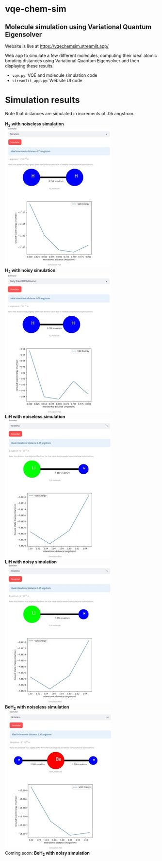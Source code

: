 # vqe-chem-sim
## Molecule simulation using Variational Quantum Eigensolver

Website is live at https://vqechemsim.streamlit.app/

Web app to simulate a few different molecules, computing their ideal atomic bonding distances using Variational Quantum Eigensolver and then displaying these results.

- `vqe.py`: VQE and molecule simulation code
- `streamlit_app.py`: Website UI code

# Simulation results
Note that distances are simulated in increments of .05 angstrom.
<br><br>
<b>H<sub>2</sub> with noiseless simulation</b>
<br>
![](<sample_images/H2_noiseless.jpg>)
<br>
<b>H<sub>2</sub> with noisy simulation</b>
<br>
![](<sample_images/H2_noisy.jpg>)
<br>
<b>LiH with noiseless simulation</b>
<br>
![](<sample_images/LiH_noiseless.jpg>)
<br>
<b>LiH with noisy simulation</b>
<br>
![](<sample_images/LiH_noiseless.jpg>)
<br>
<b>BeH<sub>2</sub> with noiseless simulation</b>
<br>
![](<sample_images/BeH2_noiseless.jpg>)
<br>
Coming soon: <b>BeH<sub>2</sub> with noisy simulation</b>